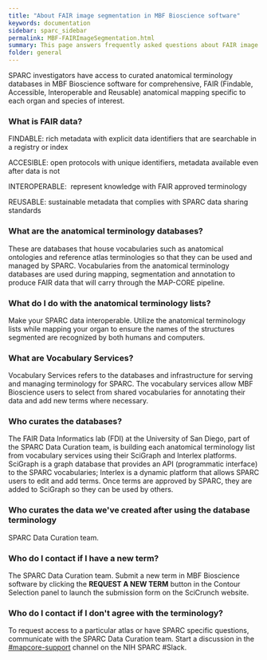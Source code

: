 ```yaml
---
title: "About FAIR image segmentation in MBF Bioscience software"
keywords: documentation
sidebar: sparc_sidebar
permalink: MBF-FAIRImageSegmentation.html
summary: This page answers frequently asked questions about FAIR image segmentation.
folder: general
---
```


SPARC investigators have access to curated anatomical terminology
databases in MBF Bioscience software for comprehensive, FAIR (Findable,
Accessible, Interoperable and Reusable) anatomical mapping specific to
each organ and species of interest.

### What is FAIR data?

 FINDABLE: rich metadata with explicit data identifiers that are
 searchable in a registry or index

 ACCESIBLE: open protocols with unique identifiers, metadata available
 even after data is not

 INTEROPERABLE:  represent knowledge with FAIR approved terminology

 REUSABLE: sustainable metadata that complies with SPARC data sharing
 standards

### What are the anatomical terminology databases?

 These are databases that house vocabularies such as anatomical
 ontologies and reference atlas terminologies so that they can be used
 and managed by SPARC. Vocabularies from the anatomical terminology
 databases are used during mapping, segmentation and annotation to
 produce FAIR data that will carry through the MAP-CORE pipeline.

### What do I do with the anatomical terminology lists?

 Make your SPARC data interoperable. Utilize the anatomical terminology
 lists while mapping your organ to ensure the names of the structures
 segmented are recognized by both humans and computers.

### What are Vocabulary Services?

 Vocabulary Services refers to the databases and infrastructure for
 serving and managing terminology for SPARC. The vocabulary services
 allow MBF Bioscience users to select from shared vocabularies for
 annotating their data and add new terms where necessary.

### Who curates the databases?

 The FAIR Data Informatics lab (FDI) at the University of San Diego,
 part of the SPARC Data Curation team, is building each anatomical
 terminology list from vocabulary services using their SciGraph and
 Interlex platforms. SciGraph is a graph database that provides an API
 (programmatic interface) to the SPARC vocabularies; Interlex is a
 dynamic platform that allows SPARC users to edit and add terms. Once
 terms are approved by SPARC, they are added to SciGraph so they can be
 used by others.

### Who curates the data we've created after using the database terminology

 SPARC Data Curation team.

### Who do I contact if I have a new term?

 The SPARC Data Curation team. Submit a new term in MBF Bioscience
 software by clicking the **REQUEST A NEW TERM** button in the Contour
 Selection panel to launch the submission form on the SciCrunch
 website.

### Who do I contact if I don't agree with the terminology?

 To request access to a particular atlas or have SPARC specific
 questions, communicate with the SPARC Data Curation team. Start a
 discussion in the [\#mapcore-support](https://nih-sparc.slack.com/archives/CEHRL6QH1) channel on the NIH SPARC \#Slack.
